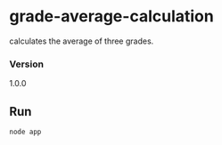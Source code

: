 # grade-average-calculation

calculates the average of three grades.

### Version

1.0.0


## Run

```bash
node app
```
